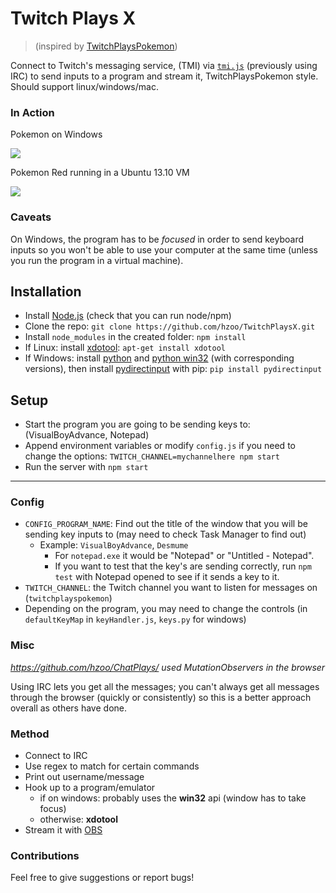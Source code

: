 # Twitch Plays X

> (inspired by [TwitchPlaysPokemon])

Connect to Twitch's messaging service, (TMI) via [`tmi.js`](https://github.com/tmijs/tmi.js) (previously using IRC) to send inputs to a program and stream it, TwitchPlaysPokemon style. Should support linux/windows/mac.

### In Action

Pokemon on Windows

![](http://zippy.gfycat.com/ActiveLankyHorsemouse.gif)

Pokemon Red running in a Ubuntu 13.10 VM

![](http://i.imgur.com/aLSO6MK.gif)

### Caveats

On Windows, the program has to be *focused* in order to send keyboard inputs so you won't be able to use your computer at the same time (unless you run the program in a virtual machine).

## Installation

- Install [Node.js] (check that you can run node/npm)
- Clone the repo: `git clone https://github.com/hzoo/TwitchPlaysX.git`
- Install `node_modules` in the created folder: `npm install`
- If Linux: install [xdotool](http://www.semicomplete.com/projects/xdotool/): `apt-get install xdotool`
- If Windows: install [python] and [python win32] (with corresponding versions), then install [pydirectinput](https://pypi.org/project/PyDirectInput/) with pip: `pip install pydirectinput`

## Setup

- Start the program you are going to be sending keys to: (VisualBoyAdvance, Notepad)
- Append environment variables or modify `config.js` if you need to change the options: `TWITCH_CHANNEL=mychannelhere npm start`
- Run the server with `npm start`

---

### Config

- `CONFIG_PROGRAM_NAME`: Find out the title of the window that you will be sending key inputs to (may need to check Task Manager to find out)
    - Example: `VisualBoyAdvance`, `Desmume`
        - For `notepad.exe` it would be "Notepad" or "Untitled - Notepad".
        - If you want to test that the key's are sending correctly, run `npm test` with Notepad opened to see if it sends a key to it.
- `TWITCH_CHANNEL`: the Twitch channel you want to listen for messages on (`twitchplayspokemon`)
- Depending on the program, you may need to change the controls (in `defaultKeyMap` in `keyHandler.js`, `keys.py` for windows)

### Misc

*https://github.com/hzoo/ChatPlays/ used MutationObservers in the browser*

Using IRC lets you get all the messages; you can't always get all messages through the browser (quickly or consistently) so this is a better approach overall as others have done.

### Method

- Connect to IRC
- Use regex to match for certain commands
- Print out username/message
- Hook up to a program/emulator
    - if on windows: probably uses the **win32** api (window has to take focus)
    - otherwise: **xdotool**
- Stream it with [OBS](https://obsproject.com)

### Contributions

Feel free to give suggestions or report bugs!

[node.js]:http://nodejs.org
[python win32]:https://github.com/mhammond/pywin32/releases
[python]:http://www.python.org/
[TwitchPlaysPokemon]:http://twitch.tv/TwitchPlaysPokemon
